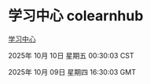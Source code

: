 # 学习中心 colearnhub
[学习中心](http://:56308/colearnhub/)

2025年 10月 10日 星期五 00:30:03 CST

2025年 10月 09日 星期四 16:30:03 GMT
